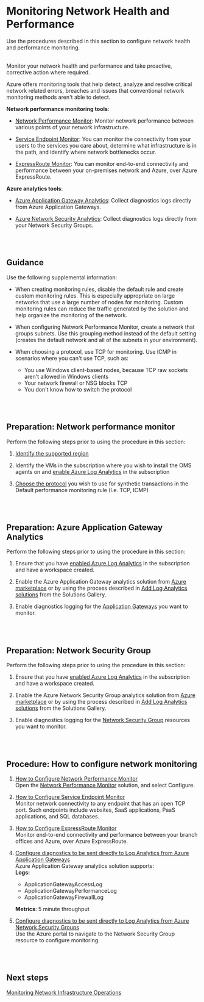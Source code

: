 # Monitoring Network Health and Performance
Use the procedures described in this section to configure network health and performance monitoring.
<br />
<br />

Monitor your network health and performance and take proactive, corrective action where required. 

Azure offers monitoring tools that help detect, analyze and resolve critical network related errors, breaches and issues that conventional network monitoring methods aren't able to detect. 

**Network performance monitoring tools**:

- [Network Performance Monitor](https://docs.microsoft.com/en-us/azure/log-analytics/log-analytics-network-performance-monitor-performance-monitor): Monitor network performance between various points of your network infrastructure. 

- [Service Endpoint Monitor](https://docs.microsoft.com/en-us/azure/log-analytics/log-analytics-network-performance-monitor-service-endpoint): You can monitor the connectivity from your users to the services you care about, determine what infrastructure is in the path, and identify where network bottlenecks occur. 
	
- [ExpressRoute Monitor](https://docs.microsoft.com/en-us/azure/log-analytics/log-analytics-network-performance-monitor-expressroute): You can monitor end-to-end connectivity and performance between your on-premises network and Azure, over Azure ExpressRoute. 
	
	
**Azure analytics tools**:

- [Azure Application Gateway Analytics](https://docs.microsoft.com/en-us/azure/log-analytics/log-analytics-azure-networking-analytics#azure-application-gateway-analytics-solution-in-log-analytics): Collect diagnostics logs directly from Azure Application Gateways.
	
- [Azure Network Security Analytics](https://docs.microsoft.com/en-us/azure/log-analytics/log-analytics-azure-networking-analytics#azure-network-security-group-analytics-solution-in-log-analytics): Collect diagnostics logs directly from your Network Security Groups.
<br />
<br />

## Guidance
Use the following supplemental information:

- When creating monitoring rules, disable the default rule and create custom monitoring rules. This is especially appropriate on large networks that use a large number of nodes for monitoring. Custom monitoring rules can reduce the traffic generated by the solution and help organize the monitoring of the network.
	
- When configuring Network Performance Monitor, create a network that groups subnets. Use this grouping method instead of the default setting (creates the default network and all of the subnets in your environment).
	
- When choosing a protocol, use TCP for monitoring. Use ICMP in scenarios where you can't use TCP, such as:   
     - You use Windows client-based nodes, because TCP raw sockets aren't allowed in Windows clients  
     - Your network firewall or NSG blocks TCP  
     - You don't know how to switch the protocol  
<br />
<br />	

## Preparation: Network performance monitor
Perform the following steps prior to using the procedure in this section:

1. [Identify the supported region](https://docs.microsoft.com/en-us/azure/log-analytics/log-analytics-network-performance-monitor#supported-regions)
	
2. Identify the VMs in the subscription where you wish to install the OMS agents on and [enable Azure Log Analytics](https://docs.microsoft.com/en-us/azure/log-analytics/log-analytics-add-solutions) in the subscription
	
3. [Choose the protocol](https://docs.microsoft.com/en-us/azure/log-analytics/log-analytics-network-performance-monitor-performance-monitor#choose-the-protocol) you wish to use for synthetic transactions in the Default performance monitoring rule (I.e. TCP, ICMP)
<br />
<br />

## Preparation:  Azure Application Gateway Analytics
Perform the following steps prior to using the procedure in this section:

1. Ensure that you have [enabled Azure Log Analytics](https://docs.microsoft.com/en-us/azure/log-analytics/log-analytics-add-solutions) in the subscription and have a workspace created.
	
2. Enable the Azure Application Gateway analytics solution from [Azure marketplace](https://azuremarketplace.microsoft.com/en-us/marketplace/apps/microsoft.azureappgatewayanalyticsoms?tab=overview) or by using the process described in [Add Log Analytics solutions](https://docs.microsoft.com/en-us/azure/log-analytics/log-analytics-add-solutions) from the Solutions Gallery.
	
3. Enable diagnostics logging for the [Application Gateways](https://docs.microsoft.com/en-us/azure/application-gateway/application-gateway-diagnostics) you want to monitor.
<br />
<br />

## Preparation: Network Security Group
Perform the following steps prior to using the procedure in this section:

1. Ensure that you have [enabled Azure Log Analytics](https://docs.microsoft.com/en-us/azure/log-analytics/log-analytics-add-solutions) in the subscription and have a workspace created.
	
2. Enable the Azure Network Security Group analytics solution from [Azure marketplace](https://azuremarketplace.microsoft.com/en-us/marketplace/apps/microsoft.azureappgatewayanalyticsoms?tab=overview) or by using the process described in [Add Log Analytics solutions](https://docs.microsoft.com/en-us/azure/log-analytics/log-analytics-add-solutions) from the Solutions Gallery.
	
3. Enable diagnostics logging for the [Network Security Group](https://docs.microsoft.com/en-us/azure/virtual-network/virtual-network-nsg-manage-log) resources you want to monitor.
<br />
<br />

## Procedure:  How to configure network monitoring 

1. [How to Configure Network Performance Monitor](https://docs.microsoft.com/en-us/azure/log-analytics/log-analytics-network-performance-monitor-performance-monitor#configuration)  
     Open the [Network Performance Monitor](https://docs.microsoft.com/en-us/azure/log-analytics/log-analytics-network-performance-monitor) solution, and select Configure.
	
2. [How to Configure Service Endpoint Monitor](https://docs.microsoft.com/en-us/azure/log-analytics/log-analytics-network-performance-monitor-service-endpoint)  
     Monitor network connectivity to any endpoint that has an open TCP port. Such endpoints include websites, SaaS applications, PaaS applications, and SQL databases. 
	
3. [How to Configure ExpressRoute Monitor](https://docs.microsoft.com/en-us/azure/log-analytics/log-analytics-network-performance-monitor-expressroute#configuration)   
     Monitor end-to-end connectivity and performance between your branch offices and Azure, over Azure ExpressRoute.
	
4. [Configure diagnostics to be sent directly to Log Analytics from Azure Application Gateways](https://docs.microsoft.com/en-us/azure/log-analytics/log-analytics-azure-networking-analytics#enable-azure-application-gateway-diagnostics-in-the-portal)  
     Azure Application Gateway analytics solution supports:  
     **Logs:**   
	- ApplicationGatewayAccessLog  
	- ApplicationGatewayPerformanceLog  
	- ApplicationGatewayFirewallLog   

     **Metrics**: 5 minute throughput  

5. [Configure diagnostics to be sent directly to Log Analytics from Azure Network Security Groups](https://docs.microsoft.com/en-us/azure/log-analytics/log-analytics-azure-networking-analytics#enable-azure-network-security-group-diagnostics-in-the-portal)    
     Use the Azure portal to navigate to the Network Security Group resource to configure monitoring.
<br />
<br />

## Next steps
[Monitoring Network Infrastructure Operations](5.1.3-Monitoring-Network-Infrastructure-Operations.md)
